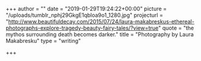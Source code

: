 +++
author = ""
date = "2019-01-29T19:24:22+00:00"
picture = "/uploads/tumblr_nphj29GkgE1qbloa9o1_1280.jpg"
projecturl = "http://www.beautifuldecay.com/2015/07/24/laura-makabreskus-ethereal-photographs-explore-tragedy-beauty-fairy-tales/?view=true"
quote = "the mythos surrounding death becomes darker."
title = "Photography by Laura Makabresku"
type = "writing"

+++
